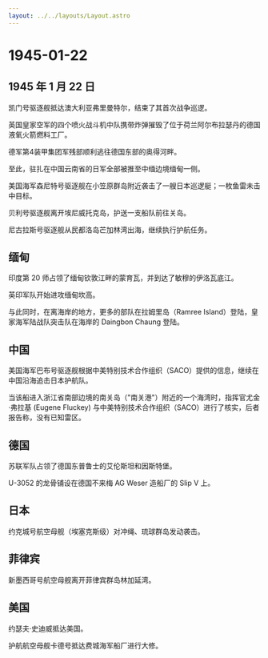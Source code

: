 ```yaml
---
layout: ../../layouts/Layout.astro
---
```


# 1945-01-22

## 1945 年 1 月 22 日

凯门号驱逐舰抵达澳大利亚弗里曼特尔，结束了其首次战争巡逻。

英国皇家空军的四个喷火战斗机中队携带炸弹摧毁了位于荷兰阿尔布拉瑟丹的德国液氧火箭燃料工厂。

德军第4装甲集团军残部顺利逃往德国东部的奥得河畔。

至此，驻扎在中国云南省的日军全部被推至中缅边境缅甸一侧。

美国海军森尼特号驱逐舰在小笠原群岛附近袭击了一艘日本巡逻艇；一枚鱼雷未击中目标。

贝利号驱逐舰离开埃尼威托克岛，护送一支船队前往关岛。

尼古拉斯号驱逐舰从民都洛岛芒加林湾出海，继续执行护航任务。

## 缅甸

印度第 20 师占领了缅甸钦敦江畔的蒙育瓦，并到达了敏穆的伊洛瓦底江。

英印军队开始进攻缅甸坎高。

与此同时，在离海岸的地方，更多的部队在拉姆里岛（Ramree
Island）登陆，皇家海军陆战队突击队在海岸的 Daingbon Chaung 登陆。

## 中国

美国海军巴布号驱逐舰根据中美特别技术合作组织（SACO）提供的信息，继续在中国沿海追击日本护航队。

当该船进入浙江省南部边境的南关岛（"南关港"）附近的一个海湾时，指挥官尤金·弗拉基
(Eugene Fluckey)
与中美特别技术合作组织（SACO）进行了核实，后者报告称，没有已知雷区。

## 德国

苏联军队占领了德国东普鲁士的艾伦斯坦和因斯特堡。

U-3052 的龙骨铺设在德国不来梅 AG Weser 造船厂的 Slip V 上。

## 日本

约克城号航空母舰（埃塞克斯级）对冲绳、琉球群岛发动袭击。

## 菲律宾

新墨西哥号航空母舰离开菲律宾群岛林加延湾。

## 美国

约瑟夫·史迪威抵达美国。

护航航空母舰卡德号抵达费城海军船厂进行大修。
